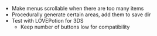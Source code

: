  - Make menus scrollable when there are too many items
 - Procedurally generate certain areas, add them to save dir
 - Test with LOVEPotion for 3DS
   * Keep number of buttons low for compatibility
